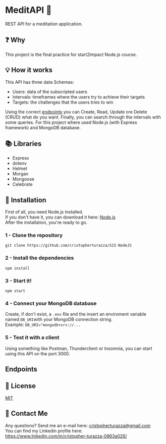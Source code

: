 # MeditAPI :pray:

REST API for a meditation application.

## :question: Why

This project is the final practice for start2impact Node.js course.<br>

## :bulb: How it works

This API has three data Schemas:

- Users: data of the subscripted users
- Intervals: timeframes where the users try to achieve their targets
- Targets: the challenges that the users tries to win

Using the correct [endpoints](#endpoints) you can Create, Read, Update ore Delete (CRUD) what do you want.
Finally, you can search through the intervals with some queries.
For this project where used Node.js (with Express framework) and MongoDB database.

## :books: Libraries

- Express
- dotenv
- Helmet
- Morgan
- Mongoose
- Celebrate

## :floppy_disk: Installation

First of all, you need Node.js installed.<br>
If you don't have it, you can download it here:
[Node.js](https://nodejs.org/it/download/)<br>
After the installation, you're ready to go.

### 1 - Clone the repository

`git clone https://github.com/cristopherturazza/S2I-NodeJS`

### 2 - Install the dependencies

`npm install`

### 3 - Start it!

`npm start`

### 4 - Connect your MongoDB database

Create, if don't exist, a `.env` file and the insert an enviroment variable named `DB_URI`with your MongoDB connection string.<br>
Example:
`DB_URI="mongodb+srv://...`

### 5 - Test it with a client

Using something like Postman, Thunderclient or Insomnia, you can start using this API on the port 3000.

## Endpoints

## :page_with_curl: License

[MIT](https://choosealicense.com/licenses/mit/)

## :e-mail: Contact Me

Any questions? Send me an e-mail here: cristopherturazza@gmail.com <br>
You can find my Linkedin profile here: https://www.linkedin.com/in/cristopher-turazza-0863a026/
